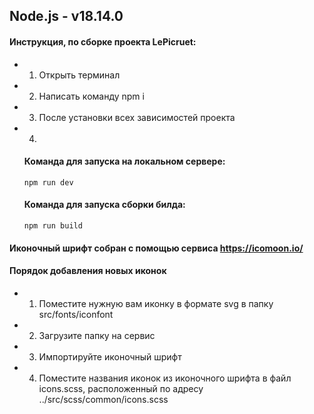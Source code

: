 ## Node.js - v18.14.0

#### Инструкция, по сборке проекта LePicruet:

-   1. Открыть терминал
-   2. Написать команду npm i
-   3. После установки всех зависимостей проекта 
-   4. 

    #### Команда для запуска на локальном сервере:

    `npm run dev`

    #### Команда для запуска сборки билда:

    `npm run build`

   
#### Иконочный шрифт собран с помощью сервиса https://icomoon.io/

#### Порядок добавления новых иконок

-   1. Поместите нужную вам иконку в формате svg в папку src/fonts/iconfont
-   2. Загрузите папку на сервис
-   3. Импортируйте иконочный шрифт
-   4. Поместите названия иконок из иконочного шрифта в файл icons.scss, расположенный по адресу ../src/scss/common/icons.scss


